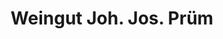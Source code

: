 ---
title: "Weingut Joh. Jos. Prüm"
url: /bernkastel-kues/weingut-joh-jos-pruem/
shop: Spirituosen
---